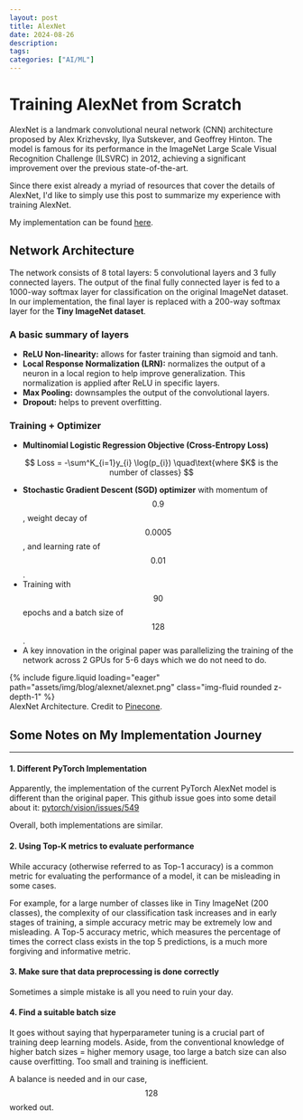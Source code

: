 ```yaml
---
layout: post
title: AlexNet
date: 2024-08-26
description:
tags:
categories: ["AI/ML"]
---
```


# Training AlexNet from Scratch 
AlexNet is a landmark convolutional neural network (CNN) architecture proposed by Alex Krizhevsky, Ilya Sutskever,
and Geoffrey Hinton. The model is famous for its performance in the ImageNet Large Scale Visual Recognition Challenge
(ILSVRC) in 2012, achieving a significant improvement over the previous state-of-the-art.

Since there exist already a myriad of resources that cover the details of AlexNet, I'd like to simply use this post to
summarize my experience with training AlexNet.

My implementation can be found [here](https://github.com/aandyw/StuffFromScratch/tree/main/AlexNet).

## Network Architecture
The network consists of 8 total layers: 5 convolutional layers and 3 fully connected layers. The output of the final
fully connected layer is fed to a 1000-way softmax layer for classification on the original ImageNet dataset. In our
implementation, the final layer is replaced with a 200-way softmax layer for the **Tiny ImageNet dataset**.

### A basic summary of layers
- **ReLU Non-linearity:** allows for faster training than sigmoid and tanh.
- **Local Response Normalization (LRN):** normalizes the output of a neuron in a local region to help improve generalization. This normalization is applied after ReLU in specific layers.
- **Max Pooling:** downsamples the output of the convolutional layers.
- **Dropout:** helps to prevent overfitting.

### Training + Optimizer
- **Multinomial Logistic Regression Objective (Cross-Entropy Loss)**

$$
Loss = -\sum^K_{i=1}y_{i} \log(p_{i}) \quad\text{where $K$ is the number of classes}
$$

- **Stochastic Gradient Descent (SGD) optimizer** with momentum of $$0.9$$, weight decay of $$0.0005$$, and learning rate of $$0.01$$.
- Training with $$90$$ epochs and a batch size of $$128$$.
- A key innovation in the original paper was parallelizing the training of the network across 2 GPUs for 5-6 days which we do not need to do.

<div class="row justify-content-center">
    <div class="col-md-12">
        {% include figure.liquid loading="eager" path="assets/img/blog/alexnet/alexnet.png" class="img-fluid rounded z-depth-1" %}
    </div>
</div>
<div class="caption">
    AlexNet Architecture. Credit to <a href="https://www.pinecone.io/learn/series/image-search/imagenet/">Pinecone</a>.
</div>


## Some Notes on My Implementation Journey

---

#### **1. Different PyTorch Implementation**
Apparently, the implementation of the current PyTorch AlexNet model is different than the original paper. This github issue goes into some detail about it: [pytorch/vision/issues/549](https://github.com/pytorch/vision/issues/549)

Overall, both implementations are similar.

#### **2. Using Top-K metrics to evaluate performance**  
While accuracy (otherwise referred to as Top-1 accuracy) is a common metric for evaluating the performance of a model,
it can be misleading in some cases.

For example, for a large number of classes like in Tiny ImageNet (200 classes), the complexity of our classification task
increases and in early stages of training, a simple accuracy metric may be extremely low and misleading. A Top-5 accuracy
metric, which measures the percentage of times the correct class exists in the top 5 predictions, is a much more
forgiving and informative metric.


#### **3. Make sure that data preprocessing is done correctly**  
Sometimes a simple mistake is all you need to ruin your day.


#### **4. Find a suitable batch size**
It goes without saying that hyperparameter tuning is a crucial part of training deep learning models. Aside, from the
conventional knowledge of higher batch sizes = higher memory usage, too large a batch size can also cause overfitting.
Too small and training is inefficient.

A balance is needed and in our case, $$128$$ worked out.